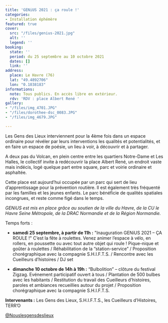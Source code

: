 ```yaml
---
title: 'GENiUS 2021 : ça roule !'
categories:
- Installation éphémère
featured: true
cover:
  src: "/files/genius-2021.jpg"
  alt: ''
  legend: ''
booking:
  state: ''
  period: du 25 septembre au 10 octobre 2021
  dates: []
  link: ''
address:
  place: Le Havre (76)
  lat: "49.4892706"
  lon: "0.1038183"
informations:
  note: Tous publics. En accès libre en extérieur.
  rdv: 'RDV : place Albert René '
gallery:
- "/files/img_4701.JPG"
- "/files/dorothee-dsc_0083.JPG"
- "/files/img_4679.JPG"

---
```

Les Gens des Lieux interviennent pour la 4ème fois dans un espace ordinaire pour révéler par leurs interventions les qualités et poten­tialités, et en faire un espace de poésie, un lieu à voir, à découvrir et à partager.

A deux pas du Volcan, en plein centre entre les quartiers Notre-Dame et Les Halles, le collectif invite à redécouvrir la place Albert René, un endroit vaste mais indécis, logé quelque part entre square, parc et voirie ordinaire et asphaltée.

Cette place est aujourd’hui occupée par un parc qui sert de lieu d’apprentissage pour la prévention routière. Il est également très fréquenté par les familles et les jeunes enfants. Le parc bénéfi­cie de qualités spatiales incongrues, et reste comme figé dans le temps.

_GENiUS est mis en place grâce au soutien de la ville du Havre, de la CU le Havre Seine Métropole, de la DRAC Normandie et de la Région Normandie._

Temps forts :

* **samedi 25 septembre, à partir de 11h :** "Inauguration GENiUS 2021 – ÇA ROULE !" C’est la fête à roulettes. Venez animer l’espace à vélo, en rollers, en poussette ou avec tout autre objet qui roule ! Pique-nique et goûter à roulettes / Réhabilitation de la “station-service” / Proposition chorégraphique avec la compagnie S.H.I.F.T.S. / Rencontre avec les Cueilleurs d’histoires / DJ set


* **dimanche 10 octobre de 14h à 19h :** “Bulbolition” – clôture du festival Zigzag. Evénement participatif ouvert à tous / Plantation de 500 bulbes avec les habitants / Restitution du travail des Cueilleurs d’histoires, paroles et ambiances recueillies autour du projet / Proposition chorégraphique avec la compagnie S.H.I.F.T.S.

**Intervenants :** Les Gens des Lieux, S.H.I.F.T.S., les Cueilleurs d’Histoires, TERR’O

[@Nouslesgensdeslieux](https://www.facebook.com/Nouslesgensdeslieux)
